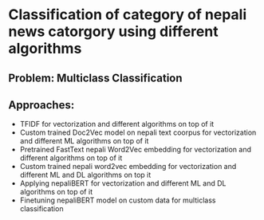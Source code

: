 # Classification of category of nepali news catorgory using different algorithms

## Problem: Multiclass Classification

## Approaches:
- TFIDF for vectorization and different algorithms on top of it
- Custom trained Doc2Vec model on nepali text coorpus for vectorization and different ML algorithms on top of it
- Pretrained FastText nepali Word2Vec embedding for vectorization and different algorithms on top of it
- Custom trained nepali word2vec embedding for vectorization and different ML and DL algorithms on top it
- Applying nepaliBERT for vectorization and different ML and DL algorithms on top of it
- Finetuning nepaliBERT model on custom data for multiclass classification

 
